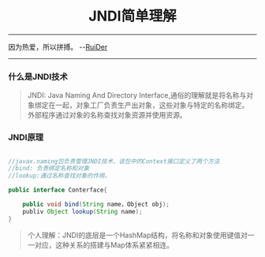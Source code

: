 # <center>JNDI简单理解</center>
---
因为热爱，所以拼搏。          --[RuiDer](ruider.github.io)

---
### 什么是JNDI技术

> JNDI: Java Naming And Directory Interface,通俗的理解就是将名称与对象绑定在一起，对象工厂负责生产出对象，这些对象与特定的名称绑定。
外部程序通过对象的名称查找对象资源并使用资源。

### JNDI原理
```java

//javax.naming包负责管理JNDI技术，该包中的Context接口定义了两个方法
//bind: 负责绑定名称和对象
//lookup:通过名称查找对象的作用。

public interface Conterface{

    public void bind(String name，Object obj);
    publiv Object lookup(String name);
}
```

> 个人理解：JNDI的底层是一个HashMap结构，将名称和对象使用键值对一一对应，这种关系的搭建与Map体系紧紧相连。
